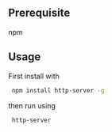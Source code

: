 ## Prerequisite

npm

## Usage

First install with

```bash
 npm install http-server -g
```

then run using

```bash
 http-server
```


